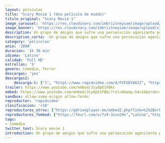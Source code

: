 ```yaml
---
layout: peliculas
title: "Scary Movie 1 (Una película de miedo)"
titulo_original: "Scary Movie 1"
image_carousel: 'https://res.cloudinary.com/imbriitneysam/image/upload/v1557692126/SCARY-1POSTER-min.jpg'
image_banner: 'https://res.cloudinary.com/imbriitneysam/image/upload/v1557692127/SCARY1-BANNER-min.jpg'
description: Un grupo de amigos que sufre una persecución agonizante por un asesino psicópata que fue atropellado por accidente durante el último Halloween. A partir de entonces, una serie de muertes absurdas comienzan a ocurrir en el tranquilo pueblo en el que viven, que es invadida por los medios de comunicación. Todo el mundo quiere cubrir el caso, en especial un periodista agresivo que no deja de aclarar lo que hay detrás de estos extraños asesinatos.
description_corta:  Un grupo de amigos que sufre una persecución agonizante por un asesino psicópata que fue atropellado por accidente durante el último Halloween. A partir de entonces, una serie de muertes absurdas comienzan a ocurrir en el tranquilo pueblo en el que viven, que es invadida por los medios de comunicación
category: 'peliculas'
anio: '2000'
duracion: '1h 30 min'
idioma: 'Latino'
calidad: 'Full HD'
estrellas: '5'
genero: Comedia, Terror
descargas: 'yes'
descargas2:
    descarga-1: ["1", "https://www.rapidvideo.com/d/FXFGDY86IZ", "https://www.google.com/s2/favicons?domain=openload.co","OpenLoad","https://res.cloudinary.com/imbriitneysam/image/upload/v1541473684/mexico.png", "Latino", "Full HD"]
trailer: https://www.youtube.com/embed/3iy0pE1FBkc
embed: https://www.youtube.com/embed/3iy0pE1FBkc?rel=0&amp;hd=1&border=0&wmode=opaque&enablejsapi=1&modestbranding=1&controls=1&showinfo=1
sandbox: allow-same-origin allow-forms
reproductor: 'rapidvideo'
clasificacion: '+10'
reproductores_otros: ["https://gdriveplayer.me/embed2.php?link=%252Bvrkgdg0rX1F2e%252ByRosAKAMFy9vvoe0nW23hcj9gdXby88nVB41%252B7X49fHoDYIhP71Cd0BTfbHTxU07kKQIh%252FLtQJOFoTMd4AYlgGH7y6xPzLqBn3qza57v%252F6E9BCY8C6kuz2%252BSGPZ1T8Ig%252BaweYXUkZAeaeJMLIdM9Yyo61NPolZ5OOvYC6oDYeiaQiw9iTs2%252FX271HpyTdUWO4dpKRBm","Latino","https://mstream.space/ed2hsb2xhfbi","Latino"]
reproductores_fembed: ["https://feurl.com/v/7z9-3zxx29x","Latino","https://animekao.xyz/v/5dw27cdnxm7jd8p","Latino","https://jplayer.club/v/p8qz3sm5g2k3dng","Latino"]
tags:
- Comedia
twitter_text: Scary movie 1
introduction: Un grupo de amigos que sufre una persecución agonizante por un asesino psicópata que fue atropellado por accidente durante el último Halloween. A partir de entonces, una serie de muertes absurdas comienzan a ocurrir en el tranquilo pueblo en el que viven, que es invadida por los medios de comunicación
---
```












